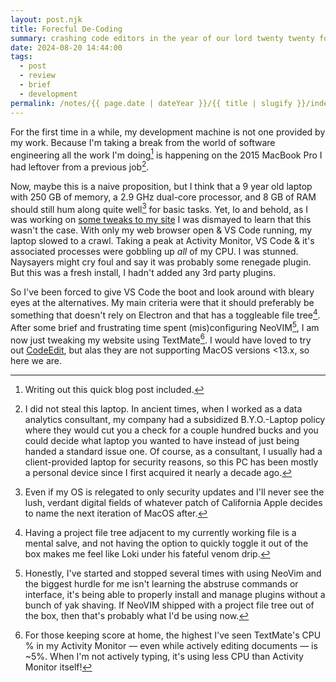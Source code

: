 ```yaml
---
layout: post.njk
title: Forecful De-Coding
summary: crashing code editors in the year of our lord twenty twenty four?! 
date: 2024-08-20 14:44:00
tags:
  - post
  - review
  - brief
  - development
permalink: /notes/{{ page.date | dateYear }}/{{ title | slugify }}/index.html
---
```


For the first time in a while, my development machine is not one provided by my work. Because I'm taking a break from the world of software engineering all the work I'm doing[^1] is happening on the 2015 MacBook Pro I had leftover from a previous job[^2]. 

Now, maybe this is a naive proposition, but I think that a 9 year old laptop with 250 GB of memory, a 2.9 GHz dual-core processor, and 8 GB of RAM should still hum along quite well[^3] for basic tasks. Yet, lo and behold, as I was working on [some tweaks to my site](https://github.com/riastrad/cyberbspace/pull/129) I was dismayed to learn that this wasn't the case. With only my web browser open & VS Code running, my laptop slowed to a crawl. Taking a peak at Activity Monitor, VS Code & it's associated processes were gobbling up _all_ of my CPU. I was stunned. Naysayers might cry foul and say it was probably some renegade plugin. But this was a fresh install, I hadn't added any 3rd party plugins.

So I've been forced to give VS Code the boot and look around with bleary eyes at the alternatives. My main criteria were that it should preferably be something that doesn't rely on Electron and that has a toggleable file tree[^4]. After some brief and frustrating time spent (mis)configuring NeoVIM[^5], I am now just tweaking my website using TextMate[^6]. I would have loved to try out [CodeEdit](https://www.codeedit.app), but alas they are not supporting MacOS versions <13.x, so here we are. 


[^1]: Writing out this quick blog post included.
[^2]: I did not steal this laptop. In ancient times, when I worked as a data analytics consultant, my company had a subsidized B.Y.O.-Laptop policy where they would cut you a check for a couple hundred bucks and you could decide what laptop you wanted to have instead of just being handed a standard issue one. Of course, as a consultant, I usually had a client-provided laptop for security reasons, so this PC has been mostly a personal device since I first acquired it nearly a decade ago.
[^3]: Even if my OS is relegated to only security updates and I'll never see the lush, verdant digital fields of whatever patch of California Apple decides to name the next iteration of MacOS after.
[^4]: Having a project file tree adjacent to my currently working file is a mental salve, and not having the option to quickly toggle it out of the box makes me feel like Loki under his fateful venom drip.
[^5]: Honestly, I've started and stopped several times with using NeoVim and the biggest hurdle for me isn't learning the abstruse commands or interface, it's being able to properly install and manage plugins without a bunch of yak shaving. If NeoVIM shipped with a project file tree out of the box, then that's probably what I'd be using now.
[^6]: For those keeping score at home, the highest I've seen TextMate's CPU % in my Activity Monitor — even while actively editing documents — is ~5%. When I'm not actively typing, it's using less CPU than Activity Monitor itself!


